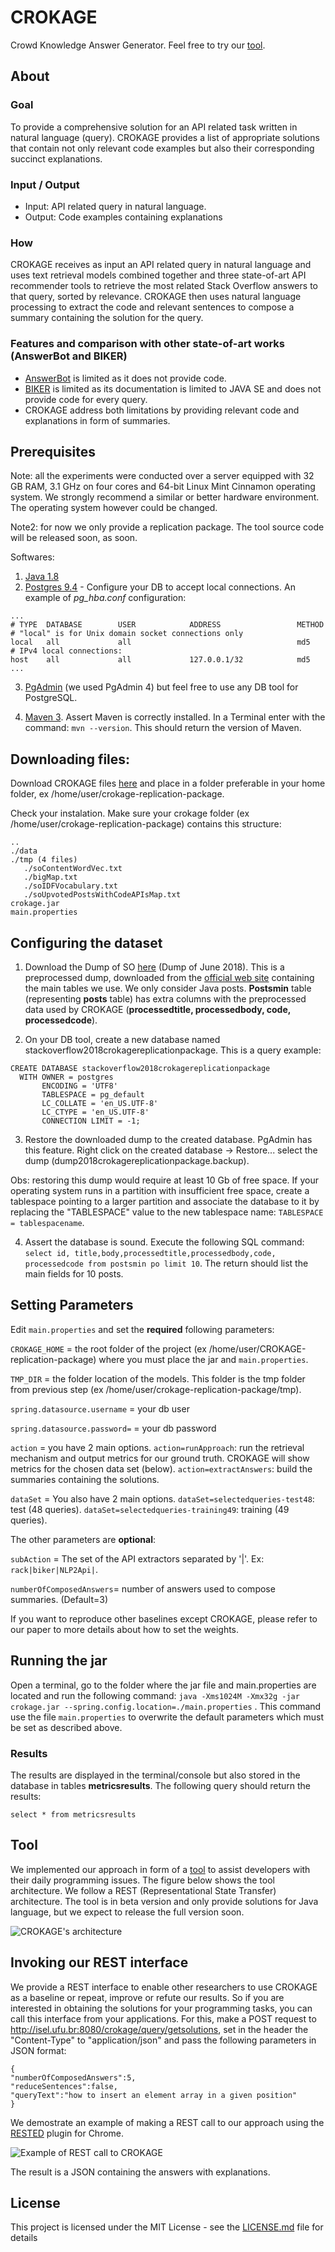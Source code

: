 # CROKAGE
Crowd Knowledge Answer Generator. Feel free to try our [tool](http://isel.ufu.br:9000/). 

## About

### Goal
To provide a comprehensive solution for an API related task written in natural language (query). CROKAGE provides a list of appropriate solutions that contain not only relevant code examples but also their corresponding succinct explanations. 

### Input / Output
- Input: API related query in natural language.
- Output: Code examples containing explanations 

### How
CROKAGE receives as input an API related query in natural language and uses text retrieval models combined together and three state-of-art API recommender tools to retrieve the most related Stack Overflow answers to that query, sorted by relevance. CROKAGE then uses natural language processing to extract the code and relevant sentences to compose a summary containing the solution for the query.  

### Features and comparison with other state-of-art works (AnswerBot and BIKER)
- [AnswerBot](https://dl.acm.org/citation.cfm?id=3155650) is limited as it does not provide code.
- [BIKER](https://dl.acm.org/citation.cfm?id=3238191) is limited as its documentation is limited to JAVA SE and does not provide code for every query.
- CROKAGE address both limitations by providing relevant code and explanations in form of summaries.

## Prerequisites

Note: all the experiments were conducted over a server equipped with 32 GB RAM, 3.1 GHz on four cores and 64-bit Linux Mint Cinnamon operating system. We strongly recommend a similar or better hardware environment. The operating system however could be changed. 

Note2: for now we only provide a replication package. The tool source code will be released soon, as soon. 

Softwares:
1. [Java 1.8] 
2. [Postgres 9.4] - Configure your DB to accept local connections. An example of *pg_hba.conf* configuration:

```
...
# TYPE  DATABASE        USER            ADDRESS                 METHOD
# "local" is for Unix domain socket connections only
local   all             all                                     md5
# IPv4 local connections:
host    all             all             127.0.0.1/32            md5
...
```
3. [PgAdmin] (we used PgAdmin 4) but feel free to use any DB tool for PostgreSQL. 

4. [Maven 3](https://maven.apache.org/). Assert Maven is correctly installed. In a Terminal enter with the command: `mvn --version`. This should return the version of Maven. 


## Downloading files:
Download CROKAGE files [here](http://lascam.facom.ufu.br/companion/crokage/crokage-replication-package.zip) and place in a folder preferable in your home folder, ex /home/user/crokage-replication-package. 

Check your instalation. Make sure your crokage folder (ex /home/user/crokage-replication-package) contains this structure:

```.
..
./data 
./tmp (4 files)   
   ./soContentWordVec.txt
   ./bigMap.txt
   ./soIDFVocabulary.txt
   ./soUpvotedPostsWithCodeAPIsMap.txt
crokage.jar
main.properties
```

## Configuring the dataset
1. Download the Dump of SO [here](http://lascam.facom.ufu.br/companion/crokage/dump2018crokagereplicationpackage.backup) (Dump of June 2018). This is a preprocessed dump, downloaded from the [official web site](https://archive.org/details/stackexchange) containing the main tables we use. We only consider Java posts. **Postsmin** table (representing **posts** table) has extra columns with the preprocessed data used by CROKAGE (**processedtitle, processedbody, code, processedcode**). 

2. On your DB tool, create a new database named stackoverflow2018crokagereplicationpackage. This is a query example:
```
CREATE DATABASE stackoverflow2018crokagereplicationpackage
  WITH OWNER = postgres
       ENCODING = 'UTF8'
       TABLESPACE = pg_default
       LC_COLLATE = 'en_US.UTF-8'
       LC_CTYPE = 'en_US.UTF-8'
       CONNECTION LIMIT = -1;
```
3. Restore the downloaded dump to the created database. PgAdmin has this feature. Right click on the created database -> Restore... select the dump (dump2018crokagereplicationpackage.backup).

Obs: restoring this dump would require at least 10 Gb of free space. If your operating system runs in a partition with insufficient free space, create a tablespace pointing to a larger partition and associate the database to it by replacing the "TABLESPACE" value to the new tablespace name: `TABLESPACE = tablespacename`. 

4. Assert the database is sound. Execute the following SQL command: `select id, title,body,processedtitle,processedbody,code, processedcode from postsmin po limit 10`. The return should list the main fields for 10 posts. 




## Setting Parameters

Edit `main.properties` and set the **required** following parameters: 

`CROKAGE_HOME` = the root folder of the project (ex /home/user/CROKAGE-replication-package) where you must place the jar and `main.properties`.

`TMP_DIR`      = the folder location of the models. This folder is the tmp folder from previous step (ex /home/user/crokage-replication-package/tmp).

`spring.datasource.username` = your db user

`spring.datasource.password=` = your db password

`action` = you have 2 main options. `action=runApproach`: run the retrieval mechanism and output metrics for our ground truth. CROKAGE will show metrics for the chosen data set (below). `action=extractAnswers`: build the summaries containing the solutions. 

`dataSet` = You also have 2 main options. `dataSet=selectedqueries-test48`: test (48 queries). `dataSet=selectedqueries-training49`: training (49 queries). 


The other parameters are **optional**:

`subAction` = The set of the API extractors separated by '|'. Ex: `rack|biker|NLP2Api|`.

`numberOfComposedAnswers`= number of answers used to compose summaries. (Default=3)

If you want to reproduce other baselines except CROKAGE, please refer to our paper to more details about how to set the weights.


## Running the jar 
Open a terminal, go to the folder where the jar file and main.properties are located and run the following command: `java -Xms1024M -Xmx32g -jar crokage.jar --spring.config.location=./main.properties` . This command use the file `main.properties` to overwrite the default parameters which must be set as described above.


### Results

The results are displayed in the terminal/console but also stored in the database in tables **metricsresults**. The following query should return the results:  
```
select * from metricsresults
```

## Tool
We implemented our approach in form of a [tool](http://isel.ufu.br:9000/) to assist developers with their daily programming issues. The figure below shows the tool architecture. We follow a REST (Representational State Transfer) architecture. The tool is in beta version and only provide solutions for Java language, but we expect to release the full version soon.  

![CROKAGE's architecture](https://github.com/muldon/CROKAGE-replication-package/blob/master/tool-architecture.png)


## Invoking our REST interface
We provide a REST interface to enable other researchers to use CROKAGE as a baseline or repeat, improve or refute our results. So if you are interested in obtaining the solutions for your programming tasks, you can call this interface from your applications. For this, make a POST request to http://isel.ufu.br:8080/crokage/query/getsolutions, set in the header the "Content-Type" to "application/json" and pass the following parameters in JSON format:

```
{
"numberOfComposedAnswers":5,
"reduceSentences":false,
"queryText":"how to insert an element array in a given position"
}
```

We demostrate an example of making a REST call to our approach using the [RESTED](https://chrome.google.com/webstore/detail/rested/eelcnbccaccipfolokglfhhmapdchbfg) plugin for Chrome. 

![Example of REST call to CROKAGE](https://github.com/muldon/CROKAGE-replication-package/blob/master/RESTED-POST.png)

The result is a JSON containing the answers with explanations. 

## License

This project is licensed under the MIT License - see the [LICENSE.md](LICENSE) file for details


[Java 1.8]: http://www.oracle.com/technetwork/java/javase/downloads/jre8-downloads-2133155.html
[Postgres 9.4]: https://www.postgresql.org/download/
[PgAdmin]: https://www.pgadmin.org/download/



